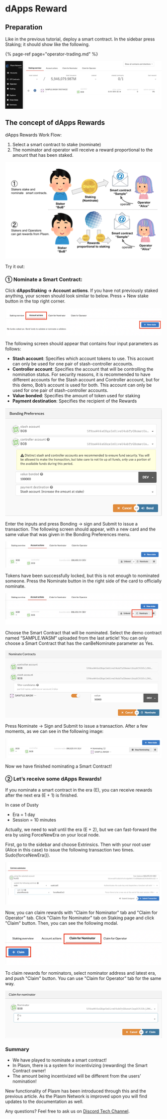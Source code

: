 # dApps Reward

## Preparation

Like in the previous tutorial, deploy a smart contract. In the sidebar press Staking; it should show like the following.

{% page-ref page="operator-trading.md" %}

![dAppsStaking Board](../.gitbook/assets/screen-shot-2020-06-11-at-16.26.00.png)

## The concept of dApps Rewards

dApps Rewards Work Flow:

1. Select a smart contract to stake \(nominate\)   
2. The nominator and operator will receive a reward proportional to the amount that has been staked.

![](../.gitbook/assets/sukurnshotto-2020-05-30-160230png%20%281%29.png)

Try it out:

### ① Nominate a Smart Contract:

Click **dAppsStaking -&gt; Account** **actions**. If you have not previously staked anything, your screen should look similar to below. Press + New stake button in the top right corner.

![](../.gitbook/assets/screen-shot-2020-06-11-at-16.29.20.png)

The following screen should appear that contains four input parameters as follows:

* **Stash account**: Specifies which account tokens to use. This account can only be used for one pair of stash-controller accounts.
* **Controller account**: Specifies the account that will be controlling the nomination status. For security reasons, it is recommended to have different accounts for the Stash account and Controller account, but for this demo, Bob’s account is used for both. This account can only be used for one pair of stash-controller accounts.
* **Value bonded**: Specifies the amount of token used for staking
* **Payment destination**: Specifies the recipient of the Rewards

![Bonding](../.gitbook/assets/screen-shot-2020-06-11-at-16.31.22.png)

Enter the inputs and press Bonding -&gt; sign and Submit to issue a transaction. The following screen should appear, with a new card and the same value that was given in the Bonding Preferences menu.

![](../.gitbook/assets/screen-shot-2020-06-11-at-16.33.28.png)

Tokens have been successfully locked, but this is not enough to nominated someone. Press the Nominate button in the right side of the card to officially nominate.

![](../.gitbook/assets/screen-shot-2020-06-11-at-16.35.14.png)

Choose the Smart Contract that will be nominated. Select the demo contract named “SAMPLE.WASM” uploaded from the last article! You can only choose a Smart Contract that has the canBeNominate parameter as Yes.

![](../.gitbook/assets/screen-shot-2020-06-11-at-22.54.43.png)

Press Nominate -&gt; Sign and Submit to issue a transaction. After a few moments, as we can see in the following image:

![](../.gitbook/assets/screen-shot-2020-06-11-at-16.38.25.png)

Now we have finished nominating a Smart Contract!

### ② Let’s **receive some dApps Rewards**!

If you nominate a smart contract in the era \(E\), you can receive rewards after the next era \(E + 1\) is finished.

In case of Dusty

* Era = 1 day
* Session = 10 minutes

Actually, we need to wait until the era \(E + 2\), but we can fast-forward the era by using ForceNewEra on your local node. 

First, go to the sidebar and choose Extrinsics. Then with your root user \(Alice in this case\) to issue the following transaction two times. Sudo\(forceNewEra\(\)\).

![](../.gitbook/assets/screen-shot-2020-06-11-at-21.23.53.png)

Now, you can claim rewards with "Claim for Nominator" tab and "Claim for Operator" tab. Click "Claim for Nominator" tab on Staking page and click "Claim" button. Then, you can see the following modal.

![](../.gitbook/assets/screen-shot-2020-06-11-at-23.07.30.png)

To claim rewards for nominators, select nominator address and latest era, and push "Claim" button. You can use "Claim for Operator" tab for the same way.

![](../.gitbook/assets/screen-shot-2020-06-11-at-22.58.13.png)

### Summary <a id="summary"></a>

* We have played to nominate a smart contract!
* In Plasm, there is a system for incentivizing \(rewarding\) the Smart Contract owner!
* The amount being incentivized will be different from the users’ nomination!

New functionality of Plasm has been introduced through this and the previous article. As the Plasm Network is improved upon you will find updates to the documentation as well.

Any questions? Feel free to ask us on [Discord Tech Channel](https://discord.gg/Z3nC9U4).

